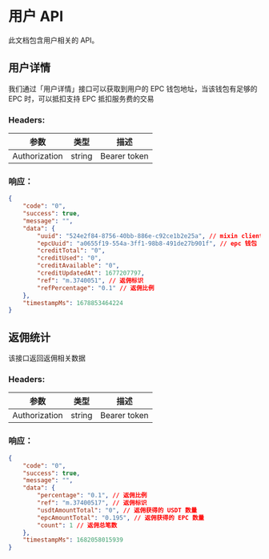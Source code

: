 # 用户 API

此文档包含用户相关的 API。

## 用户详情

<APIEndpoint method="GET" url="/users/me" />

我们通过「用户详情」接口可以获取到用户的 EPC 钱包地址，当该钱包有足够的 EPC 时，可以抵扣支持 EPC 抵扣服务费的交易

### Headers: 

| 参数 | 类型 | 描述 |
| -- | -- | -- |
| Authorization | string | Bearer token


### 响应：

````json
{
    "code": "0",
    "success": true,
    "message": "",
    "data": {
        "uuid": "524e2f84-8756-40bb-886e-c92ce1b2e25a", // mixin client_id
        "epcUuid": "a0655f19-554a-3ff1-98b8-491de27b901f", // epc 钱包 client_id
        "creditTotal": "0",
        "creditUsed": "0",
        "creditAvailable": "0",
        "creditUpdatedAt": 1677207797,
        "ref": "m.3740051", // 返佣标识
        "refPercentage": "0.1" // 返佣比例
    },
    "timestampMs": 1678853464224
}
````

## 返佣统计

<APIEndpoint method="GET" url="/referral_statistics/me" />

该接口返回返佣相关数据

### Headers: 

| 参数 | 类型 | 描述 |
| -- | -- | -- |
| Authorization | string | Bearer token


### 响应：

````json
{
    "code": "0",
    "success": true,
    "message": "",
    "data": {
        "percentage": "0.1", // 返佣比例
        "ref": "m.37400517", // 返佣标识
        "usdtAmountTotal": "0", // 返佣获得的 USDT 数量
        "epcAmountTotal": "0.195", // 返佣获得的 EPC 数量
        "count": 1 // 返佣总笔数
    },
    "timestampMs": 1682058015939
}
````
